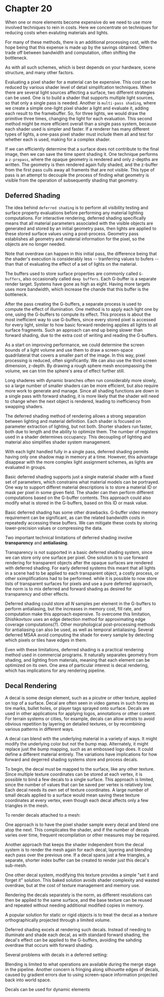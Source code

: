 # Chapter 20

When one or more elements become expensive do we need to use more involved techniques to rein in costs. Here we concentrate on techniques for reducing costs when evaluting materials and lights. 

For many of these methods, there is an additional processing cost, with the hope being that this expense is made up by the savings obtained. Others trade off between bandwidth and computation, often shifting the bottleneck.

As with all such schemes, which is best depends on your hardware, scene structure, and many other factors.

Evaluating a pixel shader for a material can be expensive. This cost can be reduced by various shader level of detail simplifcation techniques. When there are several light sources affecting a surface, two different strategies can be used. One is to build a shader that supports multiple light sources, so that only a single pass is needed. Another is `multi-pass shading`, where we create a simple one-light pixel shader a light and evaluate it, adding each result to the framebuffer. So, for three lights, we would draw the primitive three times, changing the light for each evaluation. This second method might be more efficient overall than a single pass system, because each shader used is simpler and faster. If a renderer has many different types of lights, a one-pass pixel shader must include them all and test for whether each is used, making for a complex shader.

If we can efficiently determine that a surface does not contribute to the final image, then we can save the time spent shading it. One technique performs a `z-prepass`, where the opaque geometry is rendered and only z-depths are written. The geometry is then rendered again fully shaded, and the z-buffer from the first pass culls away all framents that are not visible. This type of pass is an attempt to decouple the process of finding what geometry is visible from the operation of subsequently shading that geometry. 

## Deferred Shading

The idea behind `deferred shading` is to perform all visibility testing and surface property evaluations before performing any material lighting computations. For interactive rendering, deferred shading specifically means that all material parameters associated with the visible objects are generated and stored by an initial geometry pass, then lights are applied to these stored surface values using a post-process. Geometry pass establishes all geometry and material information for the pixel, so the objects are no longer needed.

Note that overdraw can happen in this initial pass, the difference being that the shader's execution is considerably less -- tranferring values to bufers -- than that of evaluating the effect of a set of lights on the material.

The buffers used to store surface properties are commonly called `G-buffers`, also occasionally called `deep buffers`. Each G-buffer is a separate render target. Systems have gone as high as eight. Having more targets uses more bandwidth, which increase the chande that this buffer is the bottleneck.

After the pass creating the G-buffers, a separate process is used to compute the effect of illumination. One method is to apply each light one by one, using the G-buffers to compute its effect. This process is about the most inefficient way to use G-buffers, since every stored pixel is accessed for every light, similar to how basic forward rendering applies all lights to all surface fragments. Such an approach can end up being slower than forward shading, due to the extra cost of writing and reading the G-buffers.

As a start on improving performance, we could determine the screen bounds of a light volume and use them to draw a screen-space quadrilateral that covers a smaller part of the image. In this way, pixel processing is reduced, often significantly. We can also use the third screen dimension, z-depth. By drawing a rough sphere mesh encompassing the volume, we can trim the sphere's area of effect further still.

Long shaderes with dynamic branches often run considerably more slowly, so a large number of smaller shaders can be more efficient, but also require more work to generate and manage. Since all shading functions are down in a single pass with forward shading, it is more likely that the shader will need to change when the next object is rendered, leading to inefficiency from swapping shaders.

The deferred shading method of rendering allows a strong separation between lighting and material definition. Each shader is focused on parameter extraction of lighting, but not both. Shorter shaders run faster, both due to length and the ability to optimize them. The number of registers used in a shader determines occupancy. This decoupling of lighting and material also simplifies shader system management.

With each light handled fully in a single pass, deferred shading permits having only one shadow map in memory at a time. However, this advantage disappear with the more complex light assignment schemes, as lights are evaluated in groups.

Basic deferred shading supports just a single material shader with a fixed set of parameters, which constrains what material models can be portrayed. One way to support differet material descriptions is to store a material ID or mask per pixel in some given field. The shader can then perform different computations based on the G-buffer contents. This approach could also modify what is stored in the G-buffers, based on this ID or mask value.

Basic deferred shading has some other drawbacks. G-buffer video memory requirement can be significant, as can the related bandwidth costs in repeatedly accessing these buffers. We can mitigate these costs by storing lower-precision values or compressing the data. 

Two important technical limitations of deferred shading involve **transparency** and **antialiasing**.

Transparency is not supported in a basic deferred shading system, since we can store only one surface per pixel. One solution is to use forward rendering for transparent objects after the opaque surfaces are rendered with deferred shading. For early deferred systems this meant that all lights in a scene had to be applied to each transparent object, a costly process, or other sximplifications had to be performed. while it is possible to now store lists of transparent surfaces for pixels and use a pure deferred approach, the norm is to mix deferred and forward shading as desired for transparency and other effects.

Deferred shading could store all $N$ samples per element in the G-buffers to perform antialiasing, but the increases in memory cost, fill rate, and computation make this approach expensive. To overcome this limitation, Shishkovtsov uses an edge detection method for approximating edge coverage computations(?). Other morphological post-processing methods for antialiasing can also be used, as well as temporal antialiasing. Several deferred MSAA avoid computing the shade for every sample by detecting which pixels or tiles have edges in them. 

Even with these limitations, deferred shading is a practical rendering method used in commercial programs. It naturally separates geometry from shading, and lighting from materials, meaning that each element can be optimized on its own. One area of particular interest is decal rendering, which has implications for any rendering pipeline.

## Decal Rendering

A decal is some design element, such as a picutre or other texture, applied on top of a surface. Decal are often seen in video games in such forms as tire marks, bullet holes, or player tags sprayed onto surface. Decals are used in other applications for applying logos, annotations or other content. For terrain systems or cities, for example, decals can allow artists to avoid obvious repetition by layering on detailed textures, or by recombining various patterns in different ways.

A decal can blend with the underlying material in a variety of ways. It might modify the underlying color but not the bump map. Alternately, it might replace just the bump mapping, such as an embossed logo does. It could define a different material entirely. The variations have implications for how forward and degerred shading systems store and process decals. 

To begin, the decal must be mapped to the surface, like any other texture. Since multiple texture coordinates can be stored at each vertex, it is possible to bind a few decals to a single surface. This approach is limited, since the number of values that can be saved per vertex is relatively low. Each decal needs its own set of texture coordinates. A large number of small decals applied to a surface would mean saving these texture coordinates at every vertex, even though each decal affects only a few triangles in the mesh.

To render decals attached to a mesh:

One approach is to have the pixel shader sample every decal and blend one atop the next. This complicates the shader, and if the number of decals varies over time, frequent recompilation or other measures may be required.

Another approach that keeps the shader independent from the decal system is to render the mesh again for each decal, layering and blending each pass over the previous one. If a decal spans just a few triangles, a separate, shorter index buffer can be created to render just this decal's sub-mesh. 

One other decal system, modifying this texture provides a simple "set it and forget it" solution. This baked solution avoids shader complexity and wasted overdraw, but at the cost of texture management and memory use.

Rendering the decals separately is the norm, as different resolutions can then be applied to the same surface, and the base texture can be reused and repeated without needing additional modified copies in memory.

A popular solution for static or rigid objects is to treat the decal as a texture orthographically projected through a limited volume.

Deferred shading excels at rendering such decals. Instead of needing to illuminate and shade each decal, as with standard forward shading, the decal's effect can be applied to the G-buffers, avoiding the sahding overdraw that occurs with forward shading. 

Several problems with decals in a deferred setting:

Blending is limited to what operations are available during the merge stage in the pipeline. Another concern is fringing along silhouette edges of decals, caused by gradient errors due to using screen-space information projected back into world space.

Decals can be used for dynamic elements 
